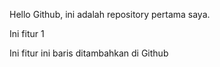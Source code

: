 Hello Github, ini adalah repository pertama saya.

Ini fitur 1

Ini fitur 
ini baris ditambahkan di Github
